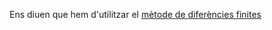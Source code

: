 Ens diuen que hem d'utilitzar el [mètode de diferències finites](https://en.wikipedia.org/wiki/Finite_difference_method)

